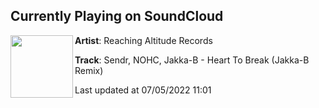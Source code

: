 ## Currently Playing on SoundCloud

[<img align="left" width="100" src="https://i1.sndcdn.com/artworks-iwfBVzC7SMK1-0-t500x500.jpg">](https://soundcloud.com/reachingaltituderecords/sendr-nohc-jakka-b-heart-to)

**Artist**: Reaching Altitude Records 

**Track**: Sendr, NOHC, Jakka-B - Heart To Break (Jakka-B Remix)

Last updated at 07/05/2022 11:01
